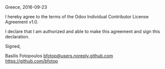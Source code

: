 

Greece, 2016-09-23

I hereby agree to the terms of the Odoo Individual Contributor License Agreement v1.0.

I declare that I am authorized and able to make this agreement and sign this declaration.

Signed,

Basilis Fotopoulos bfotop@users.noreply.github.com https://github.com/bfotop
